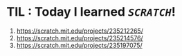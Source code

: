 # TIL : Today I learned *`SCRATCH`*!

1. https://scratch.mit.edu/projects/235212265/
2. https://scratch.mit.edu/projects/235214576/
3. https://scratch.mit.edu/projects/235197075/
